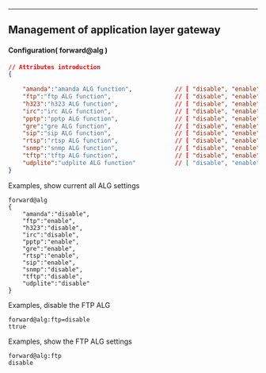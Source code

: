 ***
## Management of application layer gateway

#### Configuration( forward@alg )

```json
// Attributes introduction 
{
    
    "amanda":"amanda ALG function",            // [ "disable", "enable" ]
    "ftp":"ftp ALG function",                  // [ "disable", "enable" ]
    "h323":"h323 ALG function",                // [ "disable", "enable" ]
    "irc":"irc ALG function",                  // [ "disable", "enable" ]
    "pptp":"pptp ALG function",                // [ "disable", "enable" ]
    "gre":"gre ALG function",                  // [ "disable", "enable" ]
    "sip":"sip ALG function",                  // [ "disable", "enable" ]
    "rtsp":"rtsp ALG function",                // [ "disable", "enable" ]
    "snmp":"snmp ALG function",                // [ "disable", "enable" ]
    "tftp":"tftp ALG function",                // [ "disable", "enable" ]
    "udplite":"udplite ALG function"           // [ "disable", "enable" ]
}
```
Examples, show current all ALG settings
```shell
forward@alg
{
    "amanda":"disable",
    "ftp":"enable",
    "h323":"disable",
    "irc":"disable",
    "pptp":"enable",
    "gre":"enable",
    "rtsp":"enable",
    "sip":"enable",
    "snmp":"disable",
    "tftp":"disable",
    "udplite":"disable"
}
```
Examples, disable the FTP ALG
```shell
forward@alg:ftp=disable
ttrue
```
Examples, show the FTP ALG settings
```shell
forward@alg:ftp
disable
```

